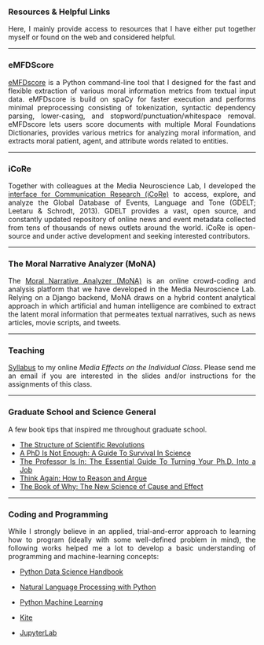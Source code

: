 <div style="text-align: justify" markdown="1">

### Resources & Helpful Links

Here, I mainly provide access to resources that I have either put together myself or found on the web and considered helpful.

---  

### eMFDScore
[eMFDscore](https://github.com/medianeuroscience/emfdscore) is a Python command-line tool that I designed for the fast and flexible extraction of various moral information metrics from textual input data. eMFDscore is build on spaCy for faster execution and performs minimal preprocessing consisting of tokenization, syntactic dependency parsing, lower-casing, and stopword/punctuation/whitespace removal. eMFDscore lets users score documents with multiple Moral Foundations Dictionaries, provides various metrics for analyzing moral information, and extracts moral patient, agent, and attribute words related to entities.

 ---

### iCoRe
 Together with colleagues at the Media Neuroscience Lab, I developed the [interface for Communication Research (iCoRe)](http://icore.mnl.ucsb.edu/home) to access, explore, and analyze the Global Database of Events, Language and Tone (GDELT; Leetaru & Schrodt, 2013). GDELT provides a vast, open source, and constantly updated repository of online news and event metadata collected from tens of thousands of news outlets around the world. iCoRe is open-source and under active development and seeking interested contributors.

---
 
### The Moral Narrative Analyzer (MoNA)
 The [Moral Narrative Analyzer (MoNA)](https://mnl.ucsb.edu/mona/) is an online crowd-coding and analysis platform that we have developed in the Media Neuroscience Lab. Relying on a Django backend, MoNA draws on a hybrid content analytical approach in which artificial and human intelligence are combined to extract the latent moral information that permeates textual narratives, such as news articles, movie scripts, and tweets.

---

### Teaching 

[Syllabus](https://fhopp.github.io/teaching_materials/comm113_hopp_syllabus_summer20.docx.pdf) to my online _Media Effects on the Individual Class_. Please send me an email if you are interested in the slides and/or instructions for the assignments of this class.

---

### Graduate School and Science General

A few book tips that inspired me throughout graduate school.  

* [The Structure of Scientific Revolutions ](https://www.goodreads.com/book/show/61539.The_Structure_of_Scientific_Revolutions?from_search=true&from_srp=true&qid=fpIoOaOlKi&rank=1)
* [A PhD Is Not Enough: A Guide To Survival In Science](https://www.goodreads.com/book/show/587478.A_PhD_Is_Not_Enough)
* [The Professor Is In: The Essential Guide To Turning Your Ph.D. Into a Job ](https://www.goodreads.com/book/show/24811991-the-professor-is-in?from_search=true&from_srp=true&qid=CCSYKC4zhl&rank=1)
* [Think Again: How to Reason and Argue](https://www.goodreads.com/book/show/36794080-think-again?from_search=true&from_srp=true&qid=IxCuqM7yDr&rank=1)
* [The Book of Why: The New Science of Cause and Effect](https://www.goodreads.com/book/show/36204378-the-book-of-why?from_search=true&from_srp=true&qid=tUhhcGEa3o&rank=1)
 
---
 
### Coding and Programming 

While I strongly believe in an applied, trial-and-error approach to learning how to program (ideally with some well-defined problem in mind), the following works helped me a lot to develop a basic understanding of programming and machine-learning concepts:

* [Python Data Science Handbook](https://jakevdp.github.io/PythonDataScienceHandbook/)
* [Natural Language Processing with Python](http://www.datascienceassn.org/sites/default/files/Natural%20Language%20Processing%20with%20Python.pdf)
* [Python Machine Learning](https://github.com/rasbt/python-machine-learning-book)

* [Kite](https://www.kite.com/) 
* [JupyterLab](https://github.com/jupyterlab/jupyterlab)

</div>
